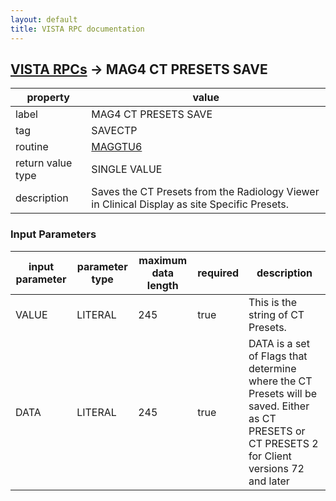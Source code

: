```yaml
---
layout: default
title: VISTA RPC documentation
---
```




## [VISTA RPCs](TableOfContent.md) &#8594; MAG4 CT PRESETS SAVE 

 property | value 
--- | --- 
 label | MAG4 CT PRESETS SAVE
 tag | SAVECTP
 routine | [MAGGTU6](http://code.osehra.org/dox/Routine_MAGGTU6_source.html)
 return value type | SINGLE VALUE
 description |  Saves the CT Presets from the Radiology Viewer in Clinical Display  as site Specific Presets.

### Input Parameters

| input parameter | parameter type | maximum data length | required | description | 
| --- | --- | --- | --- | --- | 
| VALUE | LITERAL | 245 | true | This is the string of CT Presets.  | 
| DATA | LITERAL | 245 | true |  DATA is a set of Flags that determine where the CT Presets will be saved. Either as CT PRESETS  or CT PRESETS 2 for Client versions 72 and later | 